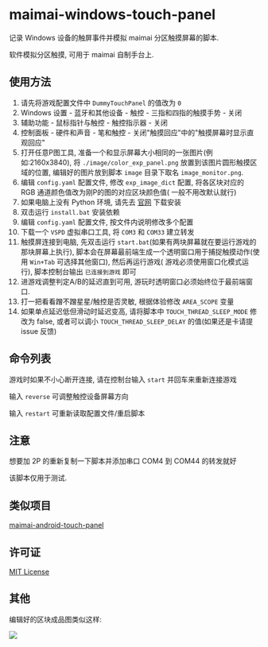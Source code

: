 # maimai-windows-touch-panel

记录 Windows 设备的触屏事件并模拟 maimai 分区触摸屏幕的脚本.

软件模拟分区触摸, 可用于 maimai 自制手台上.

## 使用方法

1. 请先将游戏配置文件中 `DummyTouchPanel` 的值改为 `0`
2. Windows 设置 - 蓝牙和其他设备 - 触控 - 三指和四指的触摸手势 - 关闭
3. 辅助功能 - 鼠标指针与触控 - 触控指示器 - 关闭
4. 控制面板 - 硬件和声音 - 笔和触控 - 关闭"触摸回应"中的"触摸屏幕时显示直观回应"
5. 打开任意P图工具, 准备一个和显示屏幕大小相同的一张图片(例如:2160x3840), 将 `./image/color_exp_panel.png`
   放置到该图片圆形触摸区域的位置, 编辑好的图片放到脚本 `image` 目录下取名 `image_monitor.png`.
6. 编辑 `config.yaml` 配置文件, 修改 `exp_image_dict` 配置, 将各区块对应的 RGB 通道颜色值改为刚P的图的对应区块颜色值(
   一般不用改默认就行)
7. 如果电脑上没有 Python 环境, 请先去 [官网](https://www.python.org/) 下载安装
8. 双击运行 `install.bat` 安装依赖
9. 编辑 `config.yaml` 配置文件, 按文件内说明修改多个配置
10. 下载一个 `VSPD` 虚拟串口工具, 将 `COM3` 和 `COM33` 建立转发
11. 触摸屏连接到电脑, 先双击运行 `start.bat`(如果有两块屏幕就在要运行游戏的那块屏幕上执行),
    脚本会在屏幕最前端生成一个透明窗口用于捕捉触摸动作(使用 `Win+Tab` 可选择其他窗口), 然后再运行游戏(
    游戏必须使用窗口化模式运行),
    脚本控制台输出 `已连接到游戏` 即可
12. 进游戏调整判定A/B的延迟直到可用, 游玩时透明窗口必须始终位于最前端窗口.
13. 打一把看看蹭不蹭星星/触控是否灵敏, 根据体验修改 `AREA_SCOPE` 变量
14. 如果单点延迟低但滑动时延迟变高, 请将脚本中 `TOUCH_THREAD_SLEEP_MODE` 修改为 false,
    或者可以调小 `TOUCH_THREAD_SLEEP_DELAY` 的值(如果还是卡请提 issue 反馈)

## 命令列表

游戏时如果不小心断开连接, 请在控制台输入 `start` 并回车来重新连接游戏

输入 `reverse` 可调整触控设备屏幕方向

输入 `restart` 可重新读取配置文件/重启脚本

## 注意

想要加 2P 的重新复制一下脚本并添加串口 COM4 到 COM44 的转发就好

该脚本仅用于测试.

## 类似项目

[maimai-android-touch-panel](https://github.com/ERR0RPR0MPT/maimai-android-touch-panel)

## 许可证

[MIT License](https://github.com/ERR0RPR0MPT/maimai-windows-touch-panel?tab=MIT-1-ov-file)

## 其他

编辑好的区块成品图类似这样:

![](https://raw.githubusercontent.com/ERR0RPR0MPT/maimai-android-touch-panel/main/image/image_monitor.png)
